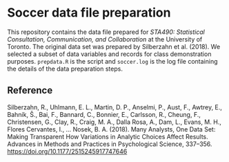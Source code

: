 # Soccer data file preparation

This repository contains the data file prepared for
_STA490: Statistical Consultation, Communication, and Collaboration_
at the University of Toronto. The original data set was prepared by
Silberzahn et al. (2018). We selected a subset of data variables and records for class demonstration purposes. `prepdata.R` is the script and `soccer.log`
is the log file containing the details of the data preparation steps.

## Reference

Silberzahn, R., Uhlmann, E. L., Martin, D. P., Anselmi, P., Aust, F., Awtrey, E., Bahník, Š., Bai, F., Bannard, C., Bonnier, E., Carlsson, R., Cheung, F., Christensen, G., Clay, R., Craig, M. A., Dalla Rosa, A., Dam, L., Evans, M. H., Flores Cervantes, I., … Nosek, B. A. (2018). Many Analysts, One Data Set: Making Transparent How Variations in Analytic Choices Affect Results. Advances in Methods and Practices in Psychological Science, 337–356. https://doi.org/10.1177/2515245917747646
